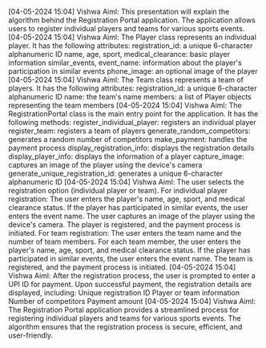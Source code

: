 [04-05-2024 15:04] Vishwa Aiml: This presentation will explain the algorithm behind the Registration Portal application.
The application allows users to register individual players and teams for various sports events.
[04-05-2024 15:04] Vishwa Aiml: The Player class represents an individual player.
It has the following attributes:
registration_id: a unique 6-character alphanumeric ID
name, age, sport, medical_clearance: basic player information
similar_events, event_name: information about the player's participation in similar events
phone_image: an optional image of the player
[04-05-2024 15:04] Vishwa Aiml: The Team class represents a team of players.
It has the following attributes:
registration_id: a unique 6-character alphanumeric ID
name: the team's name
members: a list of Player objects representing the team members
[04-05-2024 15:04] Vishwa Aiml: The RegistrationPortal class is the main entry point for the application.
It has the following methods:
register_individual_player: registers an individual player
register_team: registers a team of players
generate_random_competitors: generates a random number of competitors
make_payment: handles the payment process
display_registration_info: displays the registration details
display_player_info: displays the information of a player
capture_image: captures an image of the player using the device's camera
generate_unique_registration_id: generates a unique 6-character alphanumeric ID
[04-05-2024 15:04] Vishwa Aiml: The user selects the registration option (individual player or team).
For individual player registration:
The user enters the player's name, age, sport, and medical clearance status.
If the player has participated in similar events, the user enters the event name.
The user captures an image of the player using the device's camera.
The player is registered, and the payment process is initiated.
For team registration:
The user enters the team name and the number of team members.
For each team member, the user enters the player's name, age, sport, and medical clearance status.
If the player has participated in similar events, the user enters the event name.
The team is registered, and the payment process is initiated.
[04-05-2024 15:04] Vishwa Aiml: After the registration process, the user is prompted to enter a UPI ID for payment.
Upon successful payment, the registration details are displayed, including:
Unique registration ID
Player or team information
Number of competitors
Payment amount
[04-05-2024 15:04] Vishwa Aiml: The Registration Portal application provides a streamlined process for registering individual players and teams for various sports events.
The algorithm ensures that the registration process is secure, efficient, and user-friendly.
